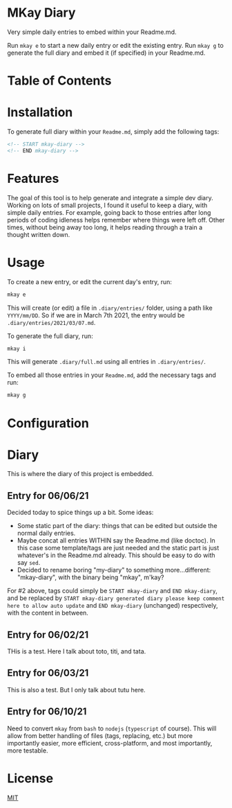 # MKay Diary

Very simple daily entries to embed within your Readme.md.

Run `mkay e` to start a new daily entry or edit the existing entry.
Run `mkay g` to generate the full diary and embed it (if specified) in your Readme.md.

# Table of Contents

<!-- START doctoc -->
<!-- END doctoc -->

# Installation

To generate full diary within your `Readme.md`, simply add the following tags:

```html
<!-- START mkay-diary -->
<!-- END mkay-diary -->
```

# Features

The goal of this tool is to help generate and integrate a simple dev diary. Working on lots of small projects, I found it useful to keep a diary, with simple daily entries.
For example, going back to those entries after long periods of coding idleness helps remember where things were left off.
Other times, without being away too long, it helps reading through a train a thought written down.

# Usage

To create a new entry, or edit the current day's entry, run:

```bash
mkay e
```

This will create (or edit) a file in `.diary/entries/` folder, using a path like `YYYY/mm/DD`. So if we are in March 7th 2021, the entry would be `.diary/entries/2021/03/07.md`.

To generate the full diary, run:

```bash
mkay i
```

This will generate `.diary/full.md` using all entries in `.diary/entries/`.

To embed all those entries in your `Readme.md`, add the necessary tags and run:

```bash
mkay g
```

# Configuration

# Diary

This is where the diary of this project is embedded.

<!-- e4a49e0START mkay-diary generated diary please keep comment here to allow auto update -->

[//]: # "DO NOT EDIT THIS FILE. Its content is automatically generated from other files."

## Entry for 06/06/21

Decided today to spice things up a bit.
Some ideas:

- Some static part of the diary: things that can be edited but outside the normal daily entries.
- Maybe concat all entries WITHIN say the Readme.md (like doctoc). In this case some template/tags are just needed and the static part is just whatever's in the Readme.md already. This should be easy to do with say `sed`.
- Decided to rename boring "my-diary" to something more...different: "mkay-diary", with the binary being "mkay", m'kay?

For #2 above, tags could simply be `START mkay-diary` and `END mkay-diary`, and be replaced by `START mkay-diary generated diary please keep comment here to allow auto update` and `END mkay-diary` (unchanged) respectively, with the content in between.

## Entry for 06/02/21

THis is a test.
Here I talk about toto, titi, and tata.

## Entry for 06/03/21

This is also a test. But I only talk about tutu here.

## Entry for 06/10/21

Need to convert `mkay` from `bash` to `nodejs` (`typescript` of course).
This will allow from better handling of files (tags, replacing, etc.) but more importantly easier, more efficient, cross-platform, and most importantly, more testable.

<!-- e4a49e0END mkay-diary -->

# License

[MIT](LICENSE)
